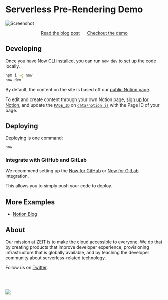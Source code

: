# Serverless Pre-Rendering Demo

![Screenshot](https://assets.zeit.co/image/upload/v1556881767/front/blog/serverless-prerendering/screenshot.png)

<div align="center">
<a href="https://zeit.co/blog/serverless-pre-rendering">Read the blog post</a>
<span>&nbsp;&nbsp;&nbsp;&nbsp;</span>
<a href="https://spr-landing.zeit.sh">Checkout the demo</a>
</div>

## Developing

Once you have [Now CLI installed](https://zeit.co/download), you can run `now dev` to set up the code locally.

```bash
npm i -g now
now dev
```
By default, the content on the site is based off our [public Notion page](https://www.notion.so/zeithq/My-company-site-1a86e7f6d6a54537a2e515650c1888b8).

To edit and create content through your own Notion page, [sign up for Notion](https://www.notion.so/signup), and update the [`PAGE_ID`](https://github.com/zeit/spr-landing/blob/master/data/notion.js#L3) on [`data/notion.js`](https://github.com/zeit/spr-landing/blob/master/data/notion.js) with the Page ID of your page.

## Deploying

Deploying is one command:

```bash
now
```

### Integrate with GitHub and GitLab

We recommend setting up the [Now for GitHub](https://zeit.co/github) or [Now for GitLab](https://zeit.co/github) integration.

This allows you to simply push your code to deploy.

## More Examples

- [Notion Blog](https://github.com/ijjk/notion-blog)

## About

Our mission at ZEIT is to make the cloud accessible to everyone. We do that by creating products that improve developer experience, provisioning infrastructure that is globally available, and by teaching the developer community about serverless-related technology.

Follow us on [Twitter](https://twitter.com/zeithq).

<br/>
<br/>

[![](https://assets.zeit.co/image/upload/v1556749970/repositories/vrs/zeit.svg)](https://zeit.co)